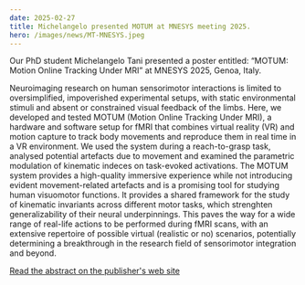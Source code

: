 ```yaml
---
date: 2025-02-27
title: Michelangelo presented MOTUM at MNESYS meeting 2025.
hero: /images/news/MT-MNESYS.jpeg
---
```


Our PhD student Michelangelo Tani presented a poster entitled: “MOTUM: Motion Online Tracking Under MRI” at MNESYS 2025, Genoa, Italy.

Neuroimaging research on human sensorimotor interactions is limited to oversimplified, impoverished experimental setups, with static environmental stimuli and absent or constrained visual feedback of the limbs. Here, we developed and tested MOTUM (Motion Online Tracking Under MRI), a hardware and software setup for fMRI that combines virtual reality (VR) and motion capture to track body movements and reproduce them in real time in a VR environment. We used the system during a reach-to-grasp task, analysed potential artefacts due to movement and examined the parametric modulation of kinematic indeces on task-evoked activations. The MOTUM system provides a high-quality immersive experience while not introducing evident movement-related artefacts and is a promising tool for studying human visuomotor functions. It provides a shared framework for the study of kinematic invariants across different motor tasks, which strenghten generalizability of their neural underpinnings. This paves the way for a wide range of real-life actions to be performed during fMRI scans, with an extensive repertoire of possible virtual (realistic or no) scenarios, potentially determining a breakthrough in the research field of sensorimotor integration and beyond.

[Read the abstract on the publisher's web site](https://iris.uniroma1.it/handle/11573/1735670?mode=complete)
